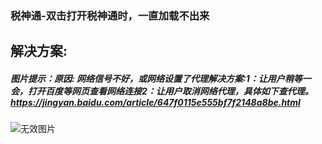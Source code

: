 ### 税神通-双击打开税神通时，一直加载不出来



## 解决方案:

##### 图片提示：原因: 网络信号不好，或网络设置了代理解决方案:1：让用户稍等一会，打开百度等网页查看网络连接2：让用户取消网络代理，具体如下查代理。https://jingyan.baidu.com/article/647f0115e555bf7f2148a8be.html



![无效图片](https://cdn.jsdelivr.net/gh/IAskWind/lazy66-site/images/question/1_20181015160557.png)